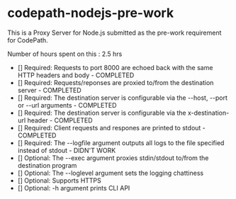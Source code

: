 # codepath-nodejs-pre-work

This is a Proxy Server for Node.js submitted as the pre-work requirement for CodePath.

Number of hours spent on this : 2.5 hrs

- [] Required: Requests to port 8000 are echoed back with the same HTTP headers and body  - COMPLETED
- [] Required: Requests/reponses are proxied to/from the destination server  - COMPLETED 
- [] Required: The destination server is configurable via the --host, --port or --url arguments - COMPLETED
- [] Required: The destination server is configurable via the x-destination-url header - COMPLETED
- [] Required: Client requests and respones are printed to stdout - COMPLETED
- [] Required: The --logfile argument outputs all logs to the file specified instead of stdout - DIDN'T WORK
- [] Optional: The --exec argument proxies stdin/stdout to/from the destination program
- [] Optional: The --loglevel argument sets the logging chattiness
- [] Optional: Supports HTTPS
- [] Optional: -h argument prints CLI API
